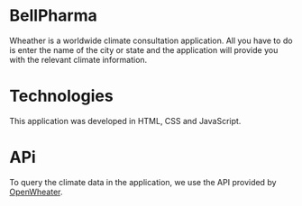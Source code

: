 # BellPharma

Wheather is a worldwide climate consultation application. All you have to do is enter the name of the city or state and the application will provide you with the relevant climate information.

# Technologies

This application was developed in HTML, CSS and JavaScript. 

# APi

To query the climate data in the application, we use the API provided by [OpenWheater](https://openweathermap.org/).
